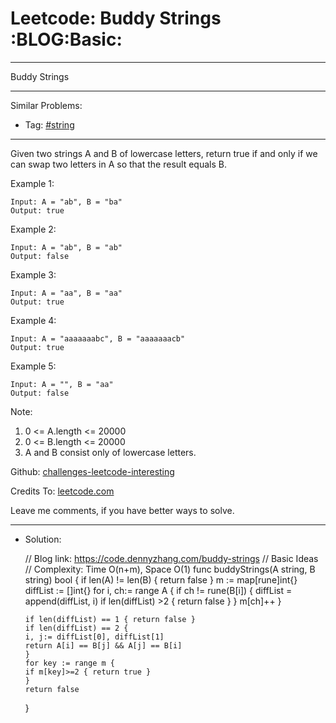 
# Leetcode: Buddy Strings     :BLOG:Basic:

---

Buddy Strings  

---

Similar Problems:  

-   Tag: [#string](https://code.dennyzhang.com/tag/string)

---

Given two strings A and B of lowercase letters, return true if and only if we can swap two letters in A so that the result equals B.  

Example 1:  

    Input: A = "ab", B = "ba"
    Output: true

Example 2:  

    Input: A = "ab", B = "ab"
    Output: false

Example 3:  

    Input: A = "aa", B = "aa"
    Output: true

Example 4:  

    Input: A = "aaaaaaabc", B = "aaaaaaacb"
    Output: true

Example 5:  

    Input: A = "", B = "aa"
    Output: false

Note:  

1.  0 <= A.length <= 20000
2.  0 <= B.length <= 20000
3.  A and B consist only of lowercase letters.

Github: [challenges-leetcode-interesting](https://github.com/DennyZhang/challenges-leetcode-interesting/tree/master/problems/buddy-strings)  

Credits To: [leetcode.com](https://leetcode.com/problems/buddy-strings/description/)  

Leave me comments, if you have better ways to solve.  

---

-   Solution:

    // Blog link: https://code.dennyzhang.com/buddy-strings
    // Basic Ideas
    // Complexity: Time O(n+m), Space O(1)
    func buddyStrings(A string, B string) bool {
        if len(A) != len(B) { return false }
        m := map[rune]int{}
        diffList := []int{}
        for i, ch:= range A {
    	if ch != rune(B[i]) {
    	    diffList = append(diffList, i)
    	    if len(diffList) >2 { return false }
    	}
    	m[ch]++
        }
    
        if len(diffList) == 1 { return false }
        if len(diffList) == 2 { 
    	i, j:= diffList[0], diffList[1]
    	return A[i] == B[j] && A[j] == B[i]
        }
        for key := range m {
    	if m[key]>=2 { return true }
        }
        return false
    }

